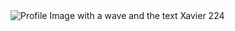   <img src="https://github.com/xavier224/xavier224/blob/main/Image.png?raw=true" alt="Profile Image with a wave and the text Xavier 224">
